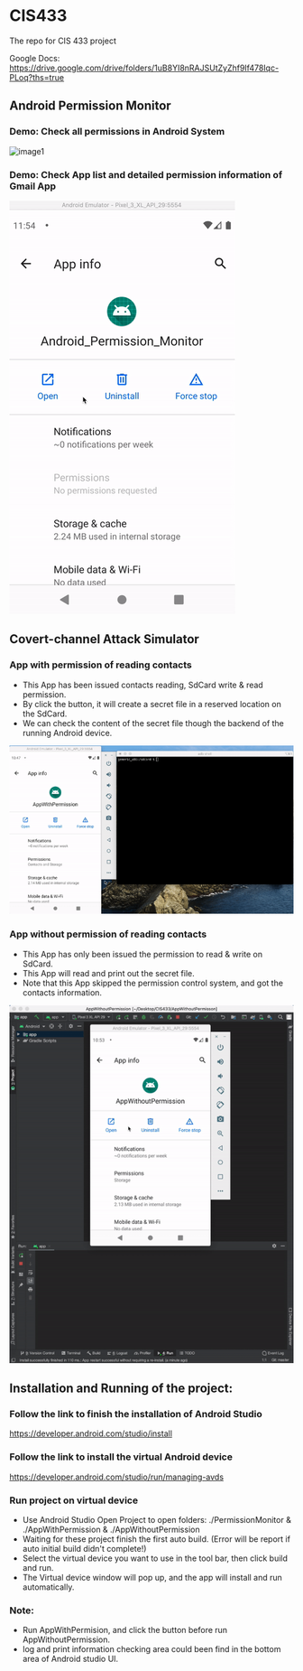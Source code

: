 # CIS433
The repo for CIS 433 project

Google Docs: 
https://drive.google.com/drive/folders/1uB8YI8nRAJSUtZyZhf9If478Iqc-PLoq?ths=true

## Android Permission Monitor

### Demo: Check all permissions in Android System

![image1](https://github.com/zedzedQ/CIS433/blob/master/Introduction/P_M_AllPermission.gif)  

### Demo: Check App list and detailed permission information of Gmail App

![image2](https://github.com/zedzedQ/CIS433/blob/master/Introduction/P_M_List.gif)

## Covert-channel Attack Simulator

### App with permission of reading contacts

* This App has been issued contacts reading, SdCard write & read permission.
* By click the button, it will create a secret file in a reserved location on the SdCard.
* We can check the content of the secret file though the backend of the running Android device.

![image3](https://github.com/zedzedQ/CIS433/blob/master/Introduction/AppWithPermission.gif)

### App without permission of reading contacts

* This App has only been issued the permission to read & write on SdCard.
* This App will read and print out the secret file.
* Note that this App skipped the permission control system, and got the contacts information.

![image4](https://github.com/zedzedQ/CIS433/blob/master/Introduction/AppWithoutPermission.gif)


## Installation and Running of the project:

### Follow the link to finish the installation of Android Studio
  https://developer.android.com/studio/install

### Follow the link to install the virtual Android device
  https://developer.android.com/studio/run/managing-avds

### Run project on virtual device
  
  * Use Android Studio Open Project to open folders: ./PermissionMonitor & ./AppWithPermission & ./AppWithoutPermission
  * Waiting for these project finish the first auto build. (Error will be report if auto initial build didn't complete!)
  * Select the virtual device you want to use in the tool bar, then click build and run.
  * The Virtual device window will pop up, and the app will install and run automatically.
  
### Note:
  
  * Run AppWithPermision, and click the button before run AppWithoutPermission.
  * log and print information checking area could been find in the bottom area of Android studio UI.


